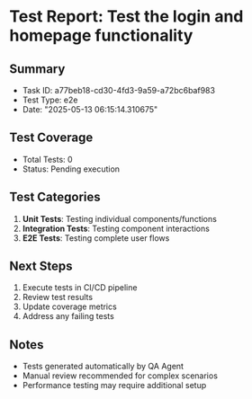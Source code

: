 # Test Report: Test the login and homepage functionality

## Summary
- Task ID: a77beb18-cd30-4fd3-9a59-a72bc6baf983
- Test Type: e2e
- Date: "2025-05-13 06:15:14.310675"

## Test Coverage
- Total Tests: 0
- Status: Pending execution

## Test Categories
1. **Unit Tests**: Testing individual components/functions
2. **Integration Tests**: Testing component interactions
3. **E2E Tests**: Testing complete user flows

## Next Steps
1. Execute tests in CI/CD pipeline
2. Review test results
3. Update coverage metrics
4. Address any failing tests

## Notes
- Tests generated automatically by QA Agent
- Manual review recommended for complex scenarios
- Performance testing may require additional setup
